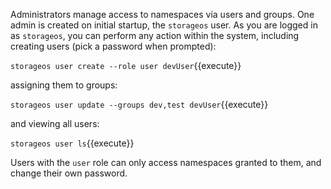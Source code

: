 Administrators manage access to namespaces via users and groups. One admin is
created on initial startup, the `storageos` user. As you are logged in as
`storageos`, you can perform any action within the system, including creating
users (pick a password when prompted):

`storageos user create --role user devUser`{{execute}}

 assigning them to groups:

`storageos user update --groups dev,test devUser`{{execute}}

and viewing all users:

`storageos user ls`{{execute}}

Users with the `user` role can only access namespaces granted to them, and
change their own password.
